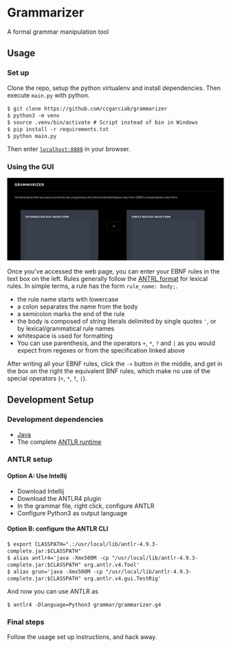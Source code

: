 # Grammarizer
A formal grammar manipulation tool

## Usage

### Set up

Clone the repo, setup the python virtualenv and install dependencies. Then execute `main.py` with python.

```shell
$ git clone https://github.com/ccgarciab/grammarizer
$ python3 -m venv
$ source .venv/bin/activate # Script instead of bin in Windows
$ pip install -r requirements.txt
$ python main.py
```

Then enter [`localhost:8888`](http://localhost:8888) in your browser.

### Using the GUI

![grammarizer gui preview](grammarizer_gui_preview.png)

Once you've accessed the web page, you can enter your EBNF rules in the text box on the left. Rules generally follow the [ANTRL format](https://github.com/antlr/antlr4/blob/master/doc/parser-rules.md) for lexical rules. In simple terms, a rule has the form `rule_name: body;`.
* the rule name starts with lowercase
* a colon separates the name from the body
* a semicolon marks the end of the rule
* the body is composed of string literals delimited by single quotes `'`, or by lexical/grammatical rule names
* whitespace is used for formatting
* You can use parenthesis, and the operators `+`, `*`, `?` and `|` as you would expect from regexes or from the specification linked above

After writing all your EBNF rules, click the `->` button in the middle, and get in the box on the right the equivalent BNF rules, which make no use of the special operators (`+`, `*`, `?`, `|`).

## Development Setup

### Development dependencies

* [Java](https://openjdk.org/install/)
* The complete [ANTLR runtime](https://www.antlr.org/download.html)

### ANTLR setup

#### Option A: Use Intellij

* Download Intellij
* Download the ANTLR4 plugin
* In the grammar file, right click, configure ANTLR
* Configure Python3 as output language

#### Option B: configure the ANTLR CLI

```shell
$ export CLASSPATH=".:/usr/local/lib/antlr-4.9.3-complete.jar:$CLASSPATH"
$ alias antlr4='java -Xmx500M -cp "/usr/local/lib/antlr-4.9.3-complete.jar:$CLASSPATH" org.antlr.v4.Tool'
$ alias grun='java -Xmx500M -cp "/usr/local/lib/antlr-4.9.3-complete.jar:$CLASSPATH" org.antlr.v4.gui.TestRig'
```

And now you can use ANTLR as

```shell
$ antlr4 -Dlanguage=Python3 grammar/grammarizer.g4
```

### Final steps

Follow the usage set up instructions, and hack away.

